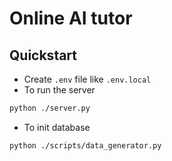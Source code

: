 # Online AI tutor

## Quickstart

- Create `.env` file like `.env.local`
- To run the server

```bash
python ./server.py
```

- To init database

```bash
python ./scripts/data_generator.py
```
